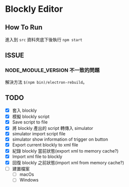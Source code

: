 # Blockly Editor

## How To Run

進入到 `src` 資料夾底下後執行 `npm start`

## ISSUE

### NODE_MODULE_VERSION 不一致的問題

解決方法 `$(npm bin)/electron-rebuild`。

## TODO

- [x] 套入 blockly
- [x] 模擬 blockly script
- [x] Save script to file
- [x] 將 blockly 產出的 script 轉傳入 simulator
- [x] simulator import script file
- [x] simulator show information of trigger on button
- [x] Export current blockly to xml file
- [x] 紀錄 blockly 當前狀態(export xml to memory cache?)
- [x] Import xml file to blockly
- [x] 回復 blockly 之前狀態(import xml from memory cache?)
- [ ] 建置檔案
  - [ ] macOs
  - [ ] Windows